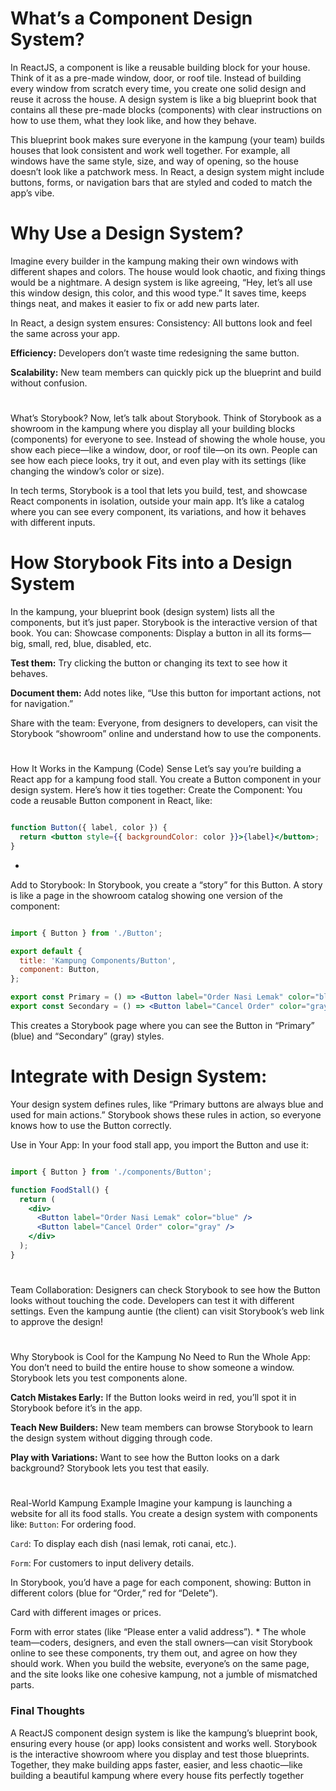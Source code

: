 # What’s a Component Design System?
In ReactJS, a component is like a reusable building block for your house. Think of it as a pre-made window, door, or roof tile. Instead of building every window from scratch every time, you create one solid design and reuse it across the house. A design system is like a big blueprint book that contains all these pre-made blocks (components) with clear instructions on how to use them, what they look like, and how they behave.

This blueprint book makes sure everyone in the kampung (your team) builds houses that look consistent and work well together. For example, all windows have the same style, size, and way of opening, so the house doesn’t look like a patchwork mess. In React, a design system might include buttons, forms, or navigation bars that are styled and coded to match the app’s vibe.
# Why Use a Design System?
Imagine every builder in the kampung making their own windows with different shapes and colors. The house would look chaotic, and fixing things would be a nightmare. A design system is like agreeing, “Hey, let’s all use this window design, this color, and this wood type.” It saves time, keeps things neat, and makes it easier to fix or add new parts later.

In React, a design system ensures:
Consistency: All buttons look and feel the same across your app.

**Efficiency:** Developers don’t waste time redesigning the same button.

**Scalability:** New team members can quickly pick up the blueprint and build without confusion.
#What’s Storybook?
Now, let’s talk about Storybook. Think of Storybook as a showroom in the kampung where you display all your building blocks (components) for everyone to see. Instead of showing the whole house, you show each piece—like a window, door, or roof tile—on its own. People can see how each piece looks, try it out, and even play with its settings (like changing the window’s color or size).

In tech terms, Storybook is a tool that lets you build, test, and showcase React components in isolation, outside your main app. It’s like a catalog where you can see every component, its variations, and how it behaves with different inputs.

# How Storybook Fits into a Design System
In the kampung, your blueprint book (design system) lists all the components, but it’s just paper. Storybook is the interactive version of that book. You can:
Showcase components: Display a button in all its forms—big, small, red, blue, disabled, etc.

**Test them:** Try clicking the button or changing its text to see how it behaves.

**Document them:** Add notes like, “Use this button for important actions, not for navigation.”

Share with the team: Everyone, from designers to developers, can visit the Storybook “showroom” online and understand how to use the components.
#How It Works in the Kampung (Code) Sense
Let’s say you’re building a React app for a kampung food stall. You create a Button component in your design system. Here’s how it ties together:
Create the Component:
You code a reusable Button component in React, like:
```jsx
function Button({ label, color }) {
  return <button style={{ backgroundColor: color }}>{label}</button>;
}
```
*Add to Storybook:
In Storybook, you create a “story” for this Button. A story is like a page in the showroom catalog showing one version of the component:
```jsx
import { Button } from './Button';

export default {
  title: 'Kampung Components/Button',
  component: Button,
};

export const Primary = () => <Button label="Order Nasi Lemak" color="blue" />;
export const Secondary = () => <Button label="Cancel Order" color="gray" />;
```
This creates a Storybook page where you can see the Button in “Primary” (blue) and “Secondary” (gray) styles.

# Integrate with Design System:
Your design system defines rules, like “Primary buttons are always blue and used for main actions.” Storybook shows these rules in action, so everyone knows how to use the Button correctly.

Use in Your App:
In your food stall app, you import the Button and use it:
```jsx
import { Button } from './components/Button';

function FoodStall() {
  return (
    <div>
      <Button label="Order Nasi Lemak" color="blue" />
      <Button label="Cancel Order" color="gray" />
    </div>
  );
}
```
#Team Collaboration:
Designers can check Storybook to see how the Button looks without touching the code. Developers can test it with different settings. Even the kampung auntie (the client) can visit Storybook’s web link to approve the design!
#Why Storybook is Cool for the Kampung
No Need to Run the Whole App: You don’t need to build the entire house to show someone a window. Storybook lets you test components alone.

**Catch Mistakes Early:** If the Button looks weird in red, you’ll spot it in Storybook before it’s in the app.

**Teach New Builders:** New team members can browse Storybook to learn the design system without digging through code.

**Play with Variations:** Want to see how the Button looks on a dark background? Storybook lets you test that easily.
#Real-World Kampung Example
Imagine your kampung is launching a website for all its food stalls. You create a design system with components like:
`Button`: For ordering food.

`Card`: To display each dish (nasi lemak, roti canai, etc.).

`Form`: For customers to input delivery details.
In Storybook, you’d have a page for each component, showing:
Button in different colors (blue for “Order,” red for “Delete”).

Card with different images or prices.

Form with error states (like “Please enter a valid address”).
*The whole team—coders, designers, and even the stall owners—can visit Storybook online to see these components, try them out, and agree on how they should work. When you build the website, everyone’s on the same page, and the site looks like one cohesive kampung, not a jumble of mismatched parts.

### Final Thoughts
A ReactJS component design system is like the kampung’s blueprint book, ensuring every house (or app) looks consistent and works well. Storybook is the interactive showroom where you display and test those blueprints. Together, they make building apps faster, easier, and less chaotic—like building a beautiful kampung where every house fits perfectly together
